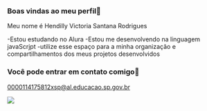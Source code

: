 ### Boas vindas ao meu perfil🖤

Meu nome é Hendilly Victoria Santana Rodrigues

-Estou estudando no Alura 
-Estou me desenvolvendo na linguagem javaScrjpt
-utilize esse espaço para a minha organização e compartilhamentos dos meus projetos desenvolvidos

### Você pode entrar em contato comigo📧

0000114175812xsp@al.educacao.sp.gov.br

![](https://media.tenor.com/WjRoJjRUSLgAAAAi/hair-flip-disgust.gif)
